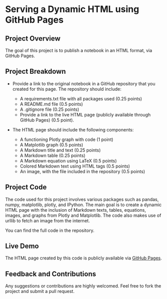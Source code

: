 # Serving a Dynamic HTML using GitHub Pages

## Project Overview

The goal of this project is to publish a notebook in an HTML format, via GitHub Pages. 

## Project Breakdown

- Provide a link to the original notebook in a GitHub repository that you created for this page. The repository should include:
  - A requirements.txt file with all packages used (0.25 points)
  - A README.md file (0.5 points)
  - A .gitignore file (0.25 points)
  - Provide a link to the live HTML page (publicly available through GitHub Pages) (0.5 point).
  
- The HTML page should include the following components:
  - A functioning Plotly graph with code (1 point)
  - A Matplotlib graph (0.5 points)
  - A Markdown title and text (0.25 points)
  - A Markdown table (0.25 points)
  - A Markdown equation using LaTeX (0.5 points)
  - Colored Markdown text using HTML tags (0.5 points)
  - An image, with the file included in the repository (0.5 points)

## Project Code

The code used for this project involves various packages such as pandas, numpy, matplotlib, plotly, and IPython. The main goal is to create a dynamic HTML page with the inclusion of Markdown texts, tables, equations, images, and graphs from Plotly and Matplotlib. The code also makes use of urllib to fetch an image from the internet.

You can find the full code in the repository.

## Live Demo

The HTML page created by this code is publicly available via [GitHub Pages](https://pabloguineab.github.io/miniproject_g18_p1/).

## Feedback and Contributions

Any suggestions or contributions are highly welcomed. Feel free to fork the project and submit a pull request.
